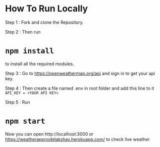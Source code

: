 ﻿# How To Run Locally
 
 Step 1 : Fork and clone the Repository.
 
 Step 2 : Then run
 # `npm install`
 to install all the required modules.
 
 Step 3 : Go to https://openweathermap.org/api and sign in to get your api key.
 
 Step 4 : Then create a file named .env in root folder and add this line to it
 `API_KEY = <YOUR API KEY>`
  
  Step 5 : Run
  # `npm start`
  
  Now you can open http://localhost:3000 or https://weatherappnodelakshay.herokuapp.com/ to check live weather
